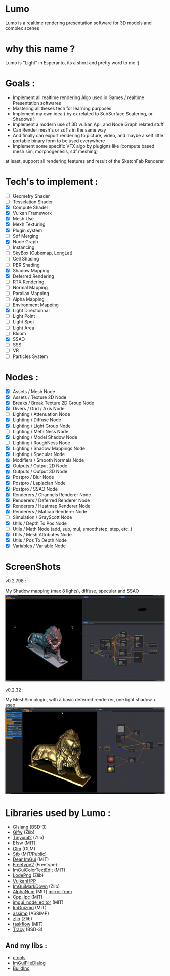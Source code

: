 # Lumo
Lumo is a realtime rendering presentation software for 3D models and complex scenes

# why this name ?
Lumo is "Light" in Esperanto, its a short and pretty word to me :)

# Goals :

* Implement all realtime rendering Algo used in Games / realtime Presentation softwares
* Mastering all theses tech for learning purposes
* Implement my own idea ( by ex related to SubSurface Scatering, or Shadows )
* Implement a modern use of 3D vulkan Api, and Node Graph related stuff
* Can Render mesh's or sdf's in the same way
* And finally can export rendering to picture, video, and maybe a self little portable binary form to be used everywhere
* Implement some specific VFX algo by plugigns like (compute based mesh sim, morphogenesis, sdf meshing)

at least, support all rendering features and result of the SketchFab Renderer

# Tech's to implement :

- [ ] Geometry Shader
- [ ] Tesselation Shader
- [x] Compute Shader
- [x] Vulkan Framework
- [X] Mesh Use
- [X] Mexh Texturing
- [X] Plugin system
- [ ] Sdf Merging
- [X] Node Graph
- [ ] Instancing
- [ ] SkyBox (Cubemap, LongLat)
- [ ] Cell Shading
- [ ] PBR Shading
- [x] Shadow Mapping
- [x] Deferred Rendering
- [ ] RTX Rendering
- [ ] Normal Mapping
- [ ] Parallax Mapping
- [ ] Alpha Mapping
- [ ] Environment Mapping
- [x] Light Directionnal
- [ ] Light Point
- [ ] Light Spot
- [ ] Light Area
- [ ] Bloom
- [x] SSAO
- [ ] SSS
- [ ] VR
- [ ] Particles System

# Nodes :

- [X] Assets / Mesh Node 
- [X] Assets / Texture 2D Node 
- [X] Breaks / Break Texture 2D Group Node
- [X] Divers / Grid / Axis Node
- [ ] Lighting / Attenuation Node
- [X] Lighting / Diffuse Node
- [X] Lighting / Light Group Node
- [ ] Lighting / MetalNess Node
- [X] Lighting / Model Shadow Node
- [ ] Lighting / RoughNess Node
- [X] Lighting / Shadow Mappings Node
- [X] Lighting / Specular Node
- [X] Modifiers / Smooth Normals Node
- [X] Outputs / Output 2D Node
- [X] Outputs / Output 3D Node
- [X] Postpro / Blur Node
- [X] Postpro / Laplacian Node
- [X] Postpro / SSAO Node
- [X] Renderers / Channels Renderer Node
- [X] Renderers / Deferred Renderer Node
- [X] Renderers / Heatmap Renderer Node
- [X] Renderers / Matcap Renderer Node
- [ ] Simulation / GrayScott Node
- [X] Utils / Depth To Pos Node
- [ ] Utils / Math Node (add, sub, mul, smoothstep, step, etc..)
- [X] Utils / Mesh Attributes Node
- [X] Utils / Pos To Depth Node
- [X] Variables / Variable Node

# ScreenShots

v0.2.798 :

My Shadow mapping (max 8 lights), diffuse, specular and SSAO
![v0_2_794](doc/screenshots/Lumo_Windows_Debug_x64_0_2_798.png)

v0.2.32 :

My MeshSim plugin, with a basic deferred renderrer, one light shadow + ssao
![v0_2_32](doc/screenshots/Lumo_Windows_Debug_x64_0_2_32.png)

# Libraries used by Lumo :

- [Glslang](https://github.com/KhronosGroup/glslang.git) (BSD-3)
- [Glfw](https://github.com/glfw/glfw.git) (Zlib)
- [Tinyxml2](https://github.com/leethomason/tinyxml2.git) (Zlib)
- [Efsw](https://github.com/SpartanJ/efsw) (MIT)
- [Glm](https://github.com/g-truc/glm.git) (GLM)
- [Stb](https://github.com/nothings/stb.git) (MIT/Public)
- [Dear ImGui](https://github.com/ocornut/imgui) (MIT)
- [Freetype2](https://github.com/freetype/freetype2.git) (Freetype)
- [ImGuiColorTextEdit](https://github.com/BalazsJako/ImGuiColorTextEdit) (MIT)
- [LodePng](https://github.com/lvandeve/lodepng.git) (Zlib)
- [VulkanHPP](https://github.com/KhronosGroup/Vulkan-Hpp.git)
- [ImGuiMarkDown](https://github.com/juliettef/imgui_markdown) (Zlib)
- [AlphaNum](https://github.com/aiekick/alphanum.git) (MIT) [mirror from](http://davekoelle.com/alphanum.html)
- [Cpp_Ipc](https://github.com/mutouyun/cpp-ipc) (MIT)
- [imgui_node_editor](https://github.com/thedmd/imgui-node-editor) (MIT)
- [ImGuizmo](https://github.com/CedricGuillemet/ImGuizmo) (MIT)
- [assimp](https://github.com/assimp/assimp) (ASSIMP)
- [zlib](https://github.com/madler/zlib.git) (Zlib)
- [taskflow](https://github.com/taskflow/taskflow) (MIT)
- [Tracy](https://github.com/wolfpld/tracy.git) (BSD-3)

## And my libs :

- [ctools](https://github.com/aiekick/cTools.git)
- [ImGuiFileDialog](https://github.com/aiekick/ImGuiFileDialog.git)
- [BuildInc](https://github.com/aiekick/buildinc.git)
